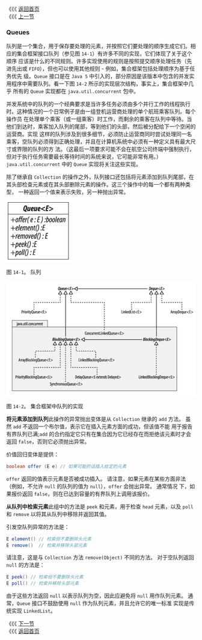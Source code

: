 《《《 [返回首页](../README.md)       <br/>
《《《 [上一节](../ch13/02_SortedSet_and_NavigableSet.md)

### Queues

队列是一个集合，用于保存要处理的元素，并按照它们要处理的顺序生成它们。相应的集合框架接口队列（参见图 `14-1`）有许多不同的实现，它们体现了关于这个顺序
应该是什么的不同规则。许多实现使用的规则是按照提交顺序处理任务（先进先出或 `FIFO`），但也可以使用其他规则 - 例如，集合框架包括处理顺序为基于任务优先
级。`Queue` 接口是在 `Java 5` 中引入的，部分原因是该版本中包含的并发实用程序中需要队列。看一下图 `14-2` 所示的实现层次结构，事实上，集合框架中几乎
所有的 `Queue` 实现都在 `java.util.concurrent` 包中。

并发系统中的队列的一个经典要求是当许多任务必须由多个并行工作的线程执行时。这种情况的一个日常例子是由一组登机运营商处理的单个航班乘客队列。每个操作员
在处理单个乘客（或一组乘客）时工作，而剩余的乘客在队列中等待。当他们到达时，乘客加入队列的尾部，等到他们的头部，然后被分配给下一个空闲的运营商。实现
这样的队列涉及到很多细节，必须防止运营商同时尝试处理同一名乘客，空队列必须得到正确处理，并且在计算机系统中必须有一种定义具有最大尺寸或界限的队列的方
法。（这最后一项要求可能不会在航空公司终端中强制执行，但对于执行任务需要最长等待时间的系统来说，它可能非常有用。）`java.util.concurrent` 中的 
`Queue` 实现将关注这些实现。

除了继承自 `Collection` 的操作之外，队列接口还包括将元素添加到队列尾部，在其头部检查元素或在其头部删除元素的操作。这三个操作中的每一个都有两种类型，
一种返回一个值来表示失败，另一种抛出异常。

![](14_1.png)

图 `14-1`。 队列

![](14_2.png)

图 `14-2`。 集合框架中队列的实现

**将元素添加到队列**此操作的异常抛出变体是从 `Collection` 继承的 `add` 方法。 虽然 `add` 不返回一个布尔值，表示它在插入元素方面的成功，但该值不能
用于报告有界队列已满;`add` 的合约指定它只有在集合因为它已经存在而拒绝该元素时才会返回 `false`，否则它必须抛出异常。

价值回归变体是提供：

```java
boolean offer (E e) // 如果可能的话插入给定的元素
```

`offer` 返回的值表示元素是否被成功插入。 请注意，如果元素在某些方面非法（例如，不允许 `null` 的队列的值为 `null`），`offer` 会抛出异常。 通常情况
下，如果报价返回 `false`，则在已达到容量的有界队列上调用该报价。

**从队列中检索元素**此组中的方法是 `peek` 和元素，用于检查 `head` 元素，以及 `poll` 和 `remove` 以将其从队列中移除并返回其值。

引发空队列异常的方法是：

```java
E element() // 检索但不要删除头元素
E remove()  // 检索并移除头部元素
```

请注意，这是与 `Collection` 方法 `remove(Object)` 不同的方法。 对于空队列返回 `null` 的方法是：

```java
E peek() // 检索但不要删除头元素
E poll() // 检索并移除头部元素
```

由于这些方法返回 `null` 以表示队列为空，因此应避免将 `null` 用作队列元素。 通常，`Queue` 接口不鼓励使用 `null` 作为队列元素，并且允许它的唯一标准
实现是传统实现 `LinkedList`。

《《《 [下一节](01_Using_the_Methods_of_Queue.md)      <br/>
《《《 [返回首页](../README.md)
